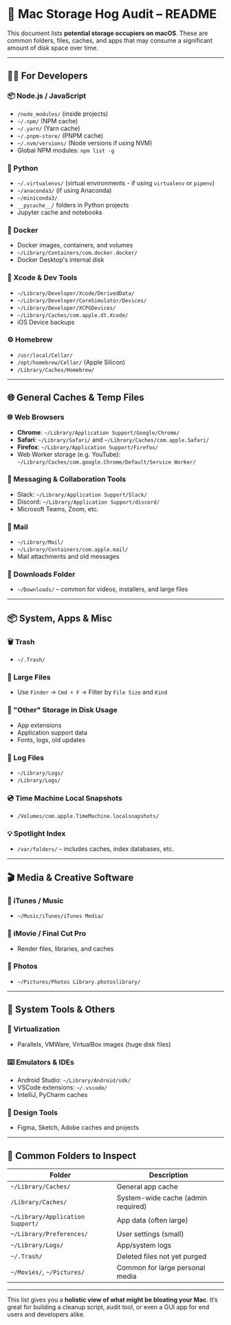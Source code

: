 # 🧹 Mac Storage Hog Audit – README

This document lists **potential storage occupiers on macOS**. These are common folders, files, caches, and apps that may consume a significant amount of disk space over time.

---

## 🧑‍💻 For Developers

### 📦 Node.js / JavaScript

* `/node_modules/` (inside projects)
* `~/.npm/` (NPM cache)
* `~/.yarn/` (Yarn cache)
* `~/.pnpm-store/` (PNPM cache)
* `~/.nvm/versions/` (Node versions if using NVM)
* Global NPM modules: `npm list -g`

### 🐍 Python

* `~/.virtualenvs/` (virtual environments - if using `virtualenv` or `pipenv`)
* `~/anaconda3/` (if using Anaconda)
* `~/miniconda3/`
* `__pycache__/` folders in Python projects
* Jupyter cache and notebooks

### 🐳 Docker

* Docker images, containers, and volumes
* `~/Library/Containers/com.docker.docker/`
* Docker Desktop's internal disk

### 🧪 Xcode & Dev Tools

* `~/Library/Developer/Xcode/DerivedData/`
* `~/Library/Developer/CoreSimulator/Devices/`
* `~/Library/Developer/XCPGDevices/`
* `~/Library/Caches/com.apple.dt.Xcode/`
* iOS Device backups

### ⚙️ Homebrew

* `/usr/local/Cellar/`
* `/opt/homebrew/Cellar/` (Apple Silicon)
* `/Library/Caches/Homebrew/`

---

## 🌐 General Caches & Temp Files

### 🌐 Web Browsers

* **Chrome**: `~/Library/Application Support/Google/Chrome/`
* **Safari**: `~/Library/Safari/` and `~/Library/Caches/com.apple.Safari/`
* **Firefox**: `~/Library/Application Support/Firefox/`
* Web Worker storage (e.g. YouTube):
  `~/Library/Caches/com.google.Chrome/Default/Service Worker/`

### 💬 Messaging & Collaboration Tools

* Slack: `~/Library/Application Support/Slack/`
* Discord: `~/Library/Application Support/discord/`
* Microsoft Teams, Zoom, etc.

### 💌 Mail

* `~/Library/Mail/`
* `~/Library/Containers/com.apple.mail/`
* Mail attachments and old messages

### 📩 Downloads Folder

* `~/Downloads/` – common for videos, installers, and large files

---

## 📦 System, Apps & Misc

### 🗑 Trash

* `~/.Trash/`

### 📁 Large Files

* Use `Finder` → `Cmd + F` → Filter by `File Size` and `Kind`

### 📂 "Other" Storage in Disk Usage

* App extensions
* Application support data
* Fonts, logs, old updates

### 🧾 Log Files

* `~/Library/Logs/`
* `/Library/Logs/`

### 💿 Time Machine Local Snapshots

* `/Volumes/com.apple.TimeMachine.localsnapshots/`

### 💡 Spotlight Index

* `/var/folders/` – includes caches, index databases, etc.

---

## 🎬 Media & Creative Software

### 🎵 iTunes / Music

* `~/Music/iTunes/iTunes Media/`

### 🎥 iMovie / Final Cut Pro

* Render files, libraries, and caches

### 📸 Photos

* `~/Pictures/Photos Library.photoslibrary/`

---

## 🧰 System Tools & Others

### 🧮 Virtualization

* Parallels, VMWare, VirtualBox images (huge disk files)

### ⌨️ Emulators & IDEs

* Android Studio: `~/Library/Android/sdk/`
* VSCode extensions: `~/.vscode/`
* IntelliJ, PyCharm caches

### 🧱 Design Tools

* Figma, Sketch, Adobe caches and projects

---

## 📂 Common Folders to Inspect

| Folder                           | Description                        |
| -------------------------------- | ---------------------------------- |
| `~/Library/Caches/`              | General app cache                  |
| `/Library/Caches/`               | System-wide cache (admin required) |
| `~/Library/Application Support/` | App data (often large)             |
| `~/Library/Preferences/`         | User settings (small)              |
| `~/Library/Logs/`                | App/system logs                    |
| `~/.Trash/`                      | Deleted files not yet purged       |
| `~/Movies/`, `~/Pictures/`       | Common for large personal media    |

---

This list gives you a **holistic view of what might be bloating your Mac**. It’s great for building a cleanup script, audit tool, or even a GUI app for end users and developers alike.

